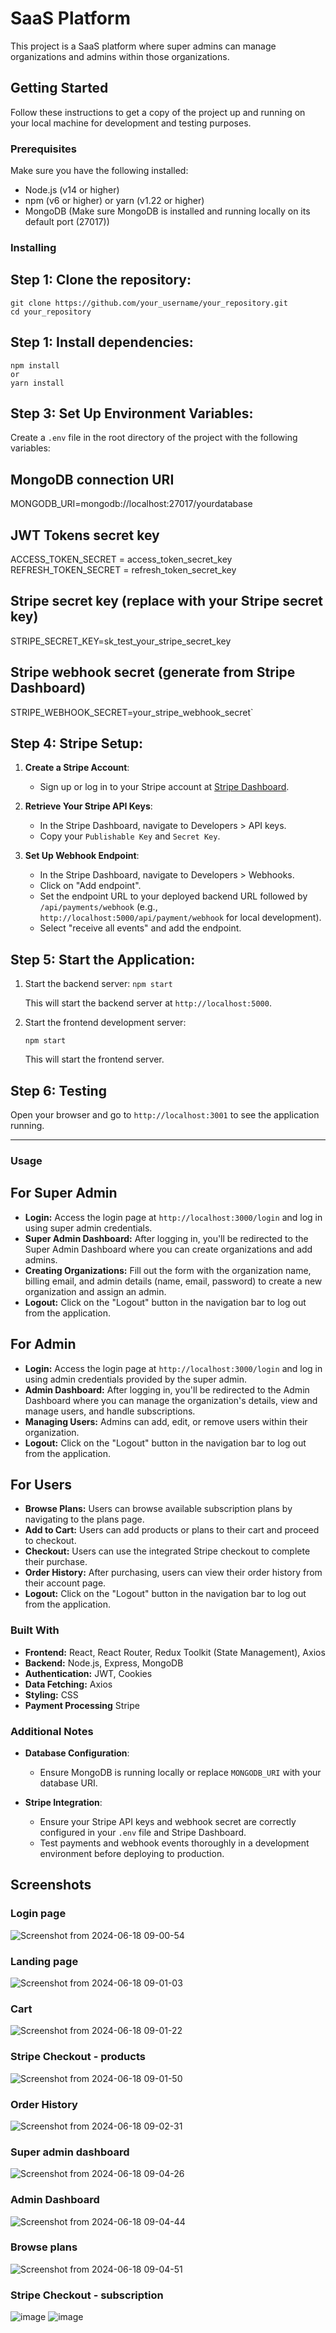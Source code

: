 SaaS Platform
=============

This project is a SaaS platform where super admins can manage organizations and admins within those organizations.

Getting Started
---------------

Follow these instructions to get a copy of the project up and running on your local machine for development and testing purposes.

### Prerequisites

Make sure you have the following installed:

-   Node.js (v14 or higher)
-   npm (v6 or higher) or yarn (v1.22 or higher)
-   MongoDB (Make sure MongoDB is installed and running locally on its default port (27017))

### Installing

Step 1: Clone the repository:
------------------------------------

    git clone https://github.com/your_username/your_repository.git
    cd your_repository

Step 1: Install dependencies:
------------------------------------
    npm install
    or
    yarn install

Step 3: Set Up Environment Variables:
------------------------------------

Create a `.env` file in the root directory of the project with the following variables:

## MongoDB connection URI
MONGODB_URI=mongodb://localhost:27017/yourdatabase

## JWT Tokens secret key
ACCESS_TOKEN_SECRET = access_token_secret_key
REFRESH_TOKEN_SECRET = refresh_token_secret_key

## Stripe secret key (replace with your Stripe secret key)
STRIPE_SECRET_KEY=sk_test_your_stripe_secret_key

## Stripe webhook secret (generate from Stripe Dashboard)
STRIPE_WEBHOOK_SECRET=your_stripe_webhook_secret`

Step 4: Stripe Setup:
--------------------

1.  **Create a Stripe Account**:
    -   Sign up or log in to your Stripe account at [Stripe Dashboard](https://dashboard.stripe.com/register).

2.  **Retrieve Your Stripe API Keys**:
    -   In the Stripe Dashboard, navigate to Developers > API keys.
    -   Copy your `Publishable Key` and `Secret Key`.
      
3.  **Set Up Webhook Endpoint**:
    -   In the Stripe Dashboard, navigate to Developers > Webhooks.
    -   Click on "Add endpoint".
    -   Set the endpoint URL to your deployed backend URL followed by `/api/payments/webhook` (e.g., `http://localhost:5000/api/payment/webhook` for local development).
    -   Select "receive all events" and add the endpoint.

Step 5: Start the Application:
------------------------------
1.  Start the backend server:
    `npm start`

    This will start the backend server at `http://localhost:5000`.

2.  Start the frontend development server:

    `npm start`

    This will start the frontend server.

Step 6: Testing
---------------

Open your browser and go to `http://localhost:3001` to see the application running.

* * * * *

### Usage
## For Super Admin

-   **Login:** Access the login page at `http://localhost:3000/login` and log in using super admin credentials.
-   **Super Admin Dashboard:** After logging in, you'll be redirected to the Super Admin Dashboard where you can create organizations and add admins.
-   **Creating Organizations:** Fill out the form with the organization name, billing email, and admin details (name, email, password) to create a new organization and assign an admin.
-   **Logout:** Click on the "Logout" button in the navigation bar to log out from the application.

## For Admin

-   **Login:** Access the login page at `http://localhost:3000/login` and log in using admin credentials provided by the super admin.
-   **Admin Dashboard:** After logging in, you'll be redirected to the Admin Dashboard where you can manage the organization's details, view and manage users, and handle subscriptions.
-   **Managing Users:** Admins can add, edit, or remove users within their organization.
-   **Logout:** Click on the "Logout" button in the navigation bar to log out from the application.

## For Users

-   **Browse Plans:** Users can browse available subscription plans by navigating to the plans page.
-   **Add to Cart:** Users can add products or plans to their cart and proceed to checkout.
-   **Checkout:** Users can use the integrated Stripe checkout to complete their purchase.
-   **Order History:** After purchasing, users can view their order history from their account page.
-   **Logout:** Click on the "Logout" button in the navigation bar to log out from the application.

### Built With

-   **Frontend:** React, React Router, Redux Toolkit (State Management), Axios
-   **Backend:** Node.js, Express, MongoDB
-   **Authentication:** JWT, Cookies
-   **Data Fetching:** Axios
-   **Styling:** CSS
-   **Payment Processing** Stripe

### Additional Notes

-   **Database Configuration**:

    -   Ensure MongoDB is running locally or replace `MONGODB_URI` with your database URI.
-   **Stripe Integration**:

    -   Ensure your Stripe API keys and webhook secret are correctly configured in your `.env` file and Stripe Dashboard.
    -   Test payments and webhook events thoroughly in a development environment before deploying to production.

## Screenshots
### Login page
![Screenshot from 2024-06-18 09-00-54](https://github.com/saicharith2012/saas-platform/assets/78155986/92cc2917-c4bb-43b8-be0c-4733b9ceb1e2)

### Landing page
![Screenshot from 2024-06-18 09-01-03](https://github.com/saicharith2012/saas-platform/assets/78155986/f3e3518f-6afa-4060-961b-cb683bd158a8)

### Cart
![Screenshot from 2024-06-18 09-01-22](https://github.com/saicharith2012/saas-platform/assets/78155986/524d65f6-8697-4c11-944f-d31934d50049)

### Stripe Checkout - products
![Screenshot from 2024-06-18 09-01-50](https://github.com/saicharith2012/saas-platform/assets/78155986/27f66532-eb78-453c-8ba9-e6a226fcf24b)

### Order History
![Screenshot from 2024-06-18 09-02-31](https://github.com/saicharith2012/saas-platform/assets/78155986/4ee1f8de-2f01-4628-93b3-bc8adfe1fda3)

### Super admin dashboard
![Screenshot from 2024-06-18 09-04-26](https://github.com/saicharith2012/saas-platform/assets/78155986/11fc17cc-087b-4ba3-a97d-5baf91bf1ea7)

### Admin Dashboard
![Screenshot from 2024-06-18 09-04-44](https://github.com/saicharith2012/saas-platform/assets/78155986/e70ba631-8d6f-413e-901a-b1b21a2e5cea)

### Browse plans
![Screenshot from 2024-06-18 09-04-51](https://github.com/saicharith2012/saas-platform/assets/78155986/06131650-356f-4ae9-93f0-f2c9e9edbe49)

### Stripe Checkout - subscription
![image](https://github.com/saicharith2012/saas-platform/assets/78155986/d149b0d6-fadc-4149-89c0-872bd35899cc)
![image](https://github.com/saicharith2012/saas-platform/assets/78155986/a8d91e39-3542-4759-9eab-d758ee27d812)

